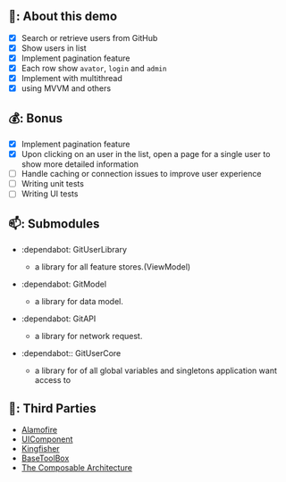 ## 📖: About this demo
  - [x] Search or retrieve users from GitHub
  - [x] Show users in list
  - [x] Implement pagination feature
  - [x] Each row show `avator`, `login` and `admin`
  - [x] Implement with multithread
  - [x] using MVVM and others

## 💰: Bonus 
  - [x] Implement pagination feature
  - [x] Upon clicking on an user in the list, open a page for a single user to show more detailed information
  - [ ] Handle caching or connection issues to improve user experience
  - [ ] Writing unit tests
  - [ ] Writing UI tests

## 📫: Submodules
  - :dependabot: GitUserLibrary
     - a library for all feature stores.(ViewModel)

  - :dependabot: GitModel
     - a library for data model.

  - :dependabot: GitAPI
     - a library for network request.

  - :dependabot:: GitUserCore
     - a library for of all global variables and singletons application want access to

## 🧰: Third Parties
  - [Alamofire](https://github.com/Alamofire/Alamofire.git)
  - [UIComponent](https://github.com/lkzhao/UIComponent.git)
  - [Kingfisher](https://github.com/lkzhao/Kingfisher.git)
  - [BaseToolBox](https://github.com/lkzhao/BaseToolbox.git)
  - [The Composable Architecture](https://github.com/pointfreeco/swift-composable-architecture.git)

